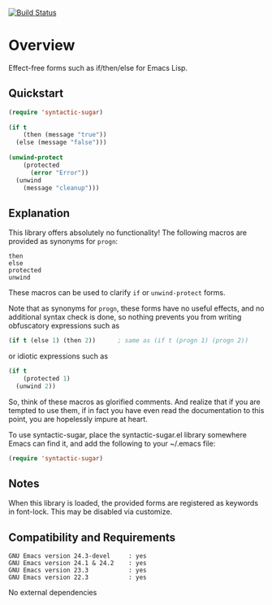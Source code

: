 [![Build Status](https://secure.travis-ci.org/rolandwalker/syntactic-sugar.png)](http://travis-ci.org/rolandwalker/syntactic-sugar)

Overview
========

Effect-free forms such as if/then/else for Emacs Lisp.

Quickstart
----------

```lisp
(require 'syntactic-sugar)
 
(if t
    (then (message "true"))
  (else (message "false")))
 
(unwind-protect
    (protected
      (error "Error"))
  (unwind
    (message "cleanup")))
```

Explanation
-----------

This library offers absolutely no functionality!  The following
macros are provided as synonyms for `progn`:

	then
	else
	protected
	unwind

These macros can be used to clarify `if` or `unwind-protect` forms.

Note that as synonyms for `progn`, these forms have no useful
effects, and no additional syntax check is done, so nothing
prevents you from writing obfuscatory expressions such as

```lisp
(if t (else 1) (then 2))      ; same as (if t (progn 1) (progn 2))
```

or idiotic expressions such as

```lisp
(if t
    (protected 1)
  (unwind 2))
```

So, think of these macros as glorified comments.  And realize that
if you are tempted to use them, if in fact you have even read the
documentation to this point, you are hopelessly impure at heart.

To use syntactic-sugar, place the syntactic-sugar.el library somewhere
Emacs can find it, and add the following to your ~/.emacs file:

```lisp
(require 'syntactic-sugar)
```

Notes
-----

When this library is loaded, the provided forms are registered as
keywords in font-lock.  This may be disabled via customize.

Compatibility and Requirements
------------------------------

	GNU Emacs version 24.3-devel     : yes
	GNU Emacs version 24.1 & 24.2    : yes
	GNU Emacs version 23.3           : yes
	GNU Emacs version 22.3           : yes

No external dependencies

